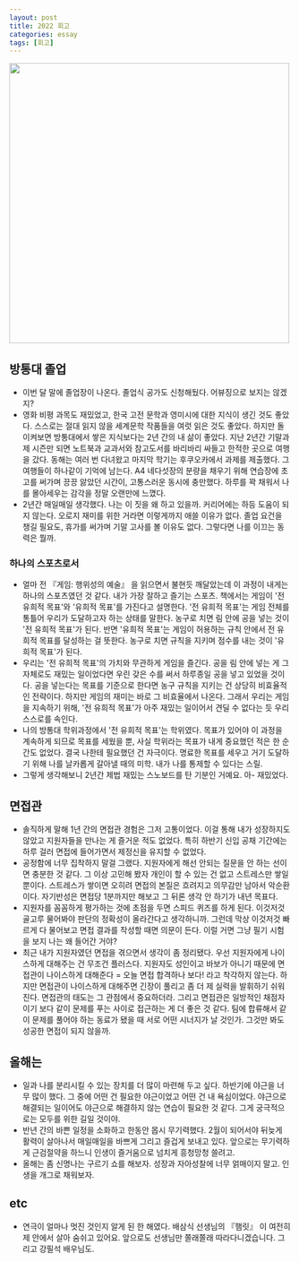 ```yaml
---
layout: post
title: 2022 회고
categories: essay
tags: [회고]
---
```


<img src="{{ site.baseurl }}/thumbnails/230209/this-year.jpeg" width="500" />

## 방통대 졸업
- 이번 달 말에 졸업장이 나온다. 졸업식 공가도 신청해뒀다. 어뷰징으로 보지는 않겠지?
- 영화 비평 과목도 재밌었고, 한국 고전 문학과 영미시에 대한 지식이 생긴 것도 좋았다. 스스로는 절대 읽지 않을 세계문학 작품들을 여럿 읽은 것도 좋았다. 하지만 돌이켜보면 방통대에서 쌓은 지식보다는 2년 간의 내 삶이 좋았다. 지난 2년간 기말과제 시즌만 되면 노트북과 교과서와 참고도서를 바리바리 싸들고 한적한 곳으로 여행을 갔다. 동해는 여러 번 다녀왔고 마지막 학기는 후쿠오카에서 과제를 제출했다. 그 여행들이 하나같이 기억에 남는다. A4 네다섯장의 분량을 채우기 위해 연습장에 초고를 써가며 끙끙 앓았던 시간이, 고통스러운 동시에 충만했다. 하루를 꽉 채워서 나를 몰아세우는 감각을 정말 오랜만에 느꼈다.
- 2년간 매일매일 생각했다. 나는 이 짓을 왜 하고 있을까. 커리어에는 하등 도움이 되지 않는다. 오로지 재미를 위한 거라면 이렇게까지 애쓸 이유가 없다. 졸업 요건을 챙길 필요도, 휴가를 써가며 기말 고사를 볼 이유도 없다. 그렇다면 나를 이끄는 동력은 뭘까. 

### 하나의 스포츠로서
- 얼마 전 『게임: 행위성의 예술』 을 읽으면서 불현듯 깨달았는데 이 과정이 내게는 하나의 스포츠였던 것 같다. 내가 가장 잘하고 즐기는 스포츠. 책에서는 게임이 '전 유희적 목표'와 '유희적 목표'를 가진다고 설명한다. '전 유희적 목표'는 게임 전체를 통틀어 우리가 도달하고자 하는 상태를 말한다. 농구로 치면 림 안에 공을 넣는 것이 '전 유희적 목표'가 된다. 반면 '유희적 목표'는 게임이 허용하는 규칙 안에서 전 유희적 목표를 달성하는 걸 뜻한다. 농구로 치면 규칙을 지키며 점수를 내는 것이 '유희적 목표'가 된다.
- 우리는 '전 유희적 목표'의 가치와 무관하게 게임을 즐긴다. 공을 림 안에 넣는 게 그 자체로도 재밌는 일이었다면 우린 갖은 수를 써서 하루종일 공을 넣고 있었을 것이다. 공을 넣는다는 목표를 기준으로 한다면 농구 규칙을 지키는 건 상당히 비효율적인 전략이다. 하지만 게임의 재미는 바로 그 비효율에서 나온다. 그래서 우리는 게임을 지속하기 위해, '전 유희적 목표'가 아주 재밌는 일이어서 견딜 수 없다는 듯 우리 스스로를 속인다.
- 나의 방통대 학위과정에서 '전 유희적 목표'는 학위였다. 목표가 있어야 이 과정을 계속하게 되므로 목표를 세웠을 뿐, 사실 학위라는 목표가 내게 중요했던 적은 한 순간도 없었다. 결국 나한테 필요했던 건 자극이다. 명료한 목표를 세우고 거기 도달하기 위해 나를 날카롭게 갈아낼 때의 미학. 내가 나를 통제할 수 있다는 스릴.
- 그렇게 생각해보니 2년간 제법 재밌는 스노보드를 탄 기분인 거예요. 아- 재밌었다.

## 면접관
- 솔직하게 말해 1년 간의 면접관 경험은 그저 고통이었다. 이걸 통해 내가 성장하지도 않았고 지원자들을 만나는 게 즐거운 적도 없었다. 특히 하반기 신입 공채 기간에는 하루 걸러 면접에 들어가면서 제정신을 유지할 수 없었다. 
- 공정함에 너무 집착하지 말걸 그랬다. 지원자에게 해선 안되는 질문을 안 하는 선이면 충분한 것 같다. 그 이상 고민해 봤자 개인이 할 수 있는 건 없고 스트레스만 쌓일 뿐이다. 스트레스가 쌓이면 오히려 면접의 본질은 흐려지고 의무감만 남아서 악순환이다. 자기반성은 면접당 1분까지만 해보고 그 뒤론 생각 안 하기가 내년 목표다.
- 지원자를 꼼꼼하게 평가하는 것에 초점을 두면 스피드 퀴즈를 하게 된다. 이것저것 골고루 물어봐야 판단의 정확성이 올라간다고 생각하니까. 그런데 막상 이것저것 빠르게 다 물어보고 면접 결과를 작성할 때면 의문이 든다. 이럴 거면 그냥 필기 시험을 보지 나는 왜 들어간 거야?
- 최근 내가 지원자였던 면접을 겪으면서 생각이 좀 정리됐다. 우선 지원자에게 나이스하게 대해주는 건 무조건 플러스다. 지원자도 성인이고 바보가 아니기 때문에 면접관이 나이스하게 대해준다 = 오늘 면접 합격하나 보다! 라고 착각하지 않는다. 하지만 면접관이 나이스하게 대해주면 긴장이 풀리고 좀 더 제 실력을 발휘하기 쉬워진다. 면접관의 태도는 그 관점에서 중요하더라. 그리고 면접관은 일방적인 채점자이기 보다 같이 문제를 푸는 사이로 접근하는 게 더 좋은 것 같다. 팀에 합류해서 같이 문제를 풀어야 하는 동료가 됐을 때 서로 어떤 시너지가 날 것인가. 그것만 봐도 성공한 면접이 되지 않을까. 

## 올해는
- 일과 나를 분리시킬 수 있는 장치를 더 많이 마련해 두고 싶다. 하반기에 야근을 너무 많이 했다. 그 중에 어떤 건 필요한 야근이었고 어떤 건 내 욕심이었다. 야근으로 해결되는 일이어도 야근으로 해결하지 않는 연습이 필요한 것 같다. 그게 궁극적으로는 모두를 위한 길일 것이야.
- 반년 간의 바쁜 일정을 소화하고 한동안 몹시 무기력했다. 2월이 되어서야 뒤늦게 활력이 살아나서 매일매일을 바쁘게 그리고 즐겁게 보내고 있다. 앞으로는 무기력하게 근검절약을 하느니 인생이 즐거움으로 넘치게 흥청망청 쓸려고. 
- 올해는 좀 신명나는 구르기 쇼를 해보자. 성장과 자아성찰에 너무 얽매이지 말고. 인생을 개그로 채워보자.

## etc
- 연극이 얼마나 멋진 것인지 알게 된 한 해였다. 배삼식 선생님의 『햄릿』 이 여전히 제 안에서 살아 숨쉬고 있어요. 앞으로도 선생님만 쫄래쫄래 따라다니겠습니다. 그리고 강필석 배우님도.